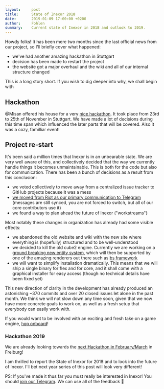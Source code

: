 ```yaml
---
layout:     post
title:      State of Inexor 2018
date:       2019-01-09 17:00:00 +0200
author:     Fohlen
summary:    Current state of Inexor in 2018 and outlook to 2019.
---
```


Howdy folks! It has been mere two months since the last official news from our project, so I'll briefly cover what happened:

- we've had another amazing hackathon in Stuttgart
- decision has been made to restart the project
- the website got a major overhaul and the wiki and all of our internal structure changed

This is a long story short. If you wish to dig deeper into why, we shall begin with

## Hackathon

@Misan offered his house for a very [nice hackathon](https://github.com/inexorgame/inexor-core/issues/608). It took place from 23rd to 25th of November in Stuttgart. We have made a lot of decisions during this time span which influenced the later parts that will be covered. Also it was a cozy, familliar event!

## Project re-start

It's been said a million times that Inexor is in an unbearable state. We are very well aware of this, and collectively decided that the way we currently handle things it becomes unmaintainable. This is both for the code but also for communication. There has been a bunch of decisions as a result from this conclusion:

- we voted collectively to move away from a centralized issue tracker to GitHub projects because it was a mess
- [we moved from Riot as our primary communication to Telegram](https://inexor.org/wiki/Get-Involved.html) (messages are still synced, you are not forced to switch, but all of our core contributors use it)
- we found a way to plan ahead the future of Inexor ("workstreams")

Most notably these changes in organization has already had some visible effects:

- we abandoned the old website and wiki with the new site where everything is (hopefully) structured and to be well-understood
- we decided to kill the old cube2 engine. Currently we are working on a [ground breaking new entity system](https://github.com/inexorgame/entity-system), which will then be supported by one of the amazing renderers out there such as [bs framework](https://www.bsframework.io/)
- we will want to simplify installation dramatically. This means that we will ship a single binary for flex and for core, and it shall come with a graphical installer for easy access (though no technical details have been fixed yet)

This new direction of clarity in the development has already produced an astonishing ~370 commits and over 20 closed issues let alone in the past month. We think we will not slow down any time soon, given that we now have more concrete goals to work on, as well as a fresh setup that everybody can easily work with.

If you would want to be involved with an exciting and fresh take on a game engine, [hop onboard](https://inexor.org/wiki/Get-Involved.html)!

### Hackathon 2019

We are already looking towards the [next Hackathon in February/March](https://github.com/inexorgame/meta/issues/1) in Freiburg!

I am thrilled to report the State of Inexor for 2018 and to look into the future of Inexor. I'll bet next year series of this post will look very different!

PS: If you've made it thus far you must really be interested in Inexor! You should [join our Telegram](https://t.me/inexor). We can use all of the feedback :8ball: 

